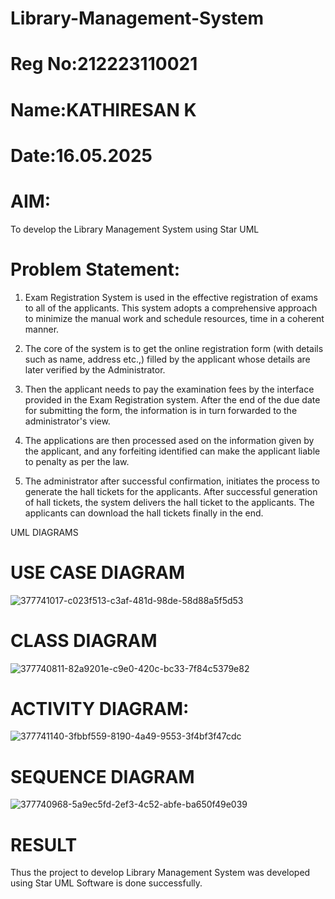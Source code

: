 # Library-Management-System
# Reg No:212223110021
# Name:KATHIRESAN K
# Date:16.05.2025


# AIM:
To develop the Library Management System using Star UML

# Problem Statement:
1. Exam Registration System is used in the effective registration of exams to all of the applicants. This system adopts a comprehensive approach to minimize the manual work and schedule resources, time in a coherent manner.

2. The core of the system is to get the online registration form (with details such as name, address etc.,) filled by the applicant whose details are later verified by the Administrator.

3. Then the applicant needs to pay the examination fees by the interface provided in the Exam Registration system. After the end of the due date for submitting the form, the information is in turn forwarded to the administrator's view.

4. The applications are then processed ased on the information given by the applicant, and any forfeiting identified can make the applicant liable to penalty as per the law.

5. The administrator after successful confirmation, initiates the process to generate the hall tickets for the applicants. After successful generation of hall tickets, the system delivers the hall ticket to the applicants. The applicants can download the hall tickets finally in the end.

UML DIAGRAMS

# USE CASE DIAGRAM
![377741017-c023f513-c3af-481d-98de-58d88a5f5d53](https://github.com/user-attachments/assets/eed26f36-8e40-4503-9aec-546181f8912c)


# CLASS DIAGRAM
![377740811-82a9201e-c9e0-420c-bc33-7f84c5379e82](https://github.com/user-attachments/assets/1986ed88-8ff9-492a-9ed2-422d05e156ee)


# ACTIVITY DIAGRAM:

![377741140-3fbbf559-8190-4a49-9553-3f4bf3f47cdc](https://github.com/user-attachments/assets/776950f8-7cda-44f1-9050-fd7266df4f4f)


# SEQUENCE DIAGRAM

![377740968-5a9ec5fd-2ef3-4c52-abfe-ba650f49e039](https://github.com/user-attachments/assets/43052ec9-b070-4fb3-8983-0be80d485f49)




# RESULT

Thus the project to develop Library Management System was developed using Star UML Software is done successfully.


